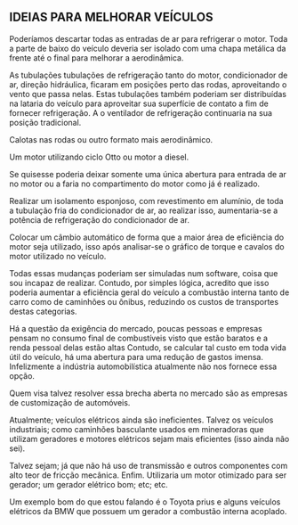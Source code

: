 ## IDEIAS PARA MELHORAR VEÍCULOS

Poderíamos descartar todas as entradas de ar para refrigerar o motor. Toda a parte de baixo do veículo deveria ser isolado com uma chapa metálica da frente até o final para melhorar a aerodinâmica.

As tubulações tubulações de refrigeração tanto do motor, condicionador de ar, direção hidráulica, ficaram em posições perto das rodas, aproveitando o vento que passa nelas. Estas tubulações também poderiam ser distribuídas na lataria do veículo para aproveitar sua superfície de contato a fim de fornecer refrigeração. A o ventilador de refrigeração continuaria na sua posição tradicional.

Calotas nas rodas ou outro formato mais aerodinâmico.

Um motor utilizando ciclo Otto ou motor a diesel.

Se quisesse poderia deixar somente uma única abertura para entrada de ar no motor ou a faria no compartimento do motor como já é realizado.

Realizar um isolamento esponjoso, com revestimento em alumínio, de toda a tubulação fria do condicionador de ar, ao realizar isso, aumentaria-se a potência de refrigeração do condicionador de ar.

Colocar um câmbio automático de forma que a maior área de eficiência do motor seja utilizado, isso após analisar-se o gráfico de torque e cavalos do motor utilizado no veículo.

Todas essas mudanças poderiam ser simuladas num software, coisa que sou incapaz de realizar. Contudo, por simples lógica, acredito que isso poderia aumentar a eficiência geral do veículo a combustão interna tanto de carro como de caminhões ou ônibus, reduzindo os custos de transportes destas categorias.

Há a questão da exigência do mercado, poucas pessoas e empresas pensam no consumo final de combustíveis visto que estão baratos e a renda pessoal delas estão altas 
Contudo, se calcular tal custo em toda vida útil do veículo, há uma abertura para uma redução de gastos imensa. Infelizmente a indústria automobilística atualmente não nos fornece essa opção.

Quem visa talvez resolver essa brecha aberta no mercado são as empresas de customização de automóveis.

Atualmente; veículos elétricos ainda são ineficientes. Talvez os veículos industriais; como caminhões basculante usados em mineradoras que utilizam geradores e motores elétricos sejam mais eficientes (isso ainda não sei).

Talvez sejam; já que não há uso de transmissão e outros componentes com alto teor de fricção mecânica. Enfim. Utilizaria um motor otimizado para ser gerador; um gerador elétrico bom; etc; etc.

Um exemplo bom do que estou falando é o Toyota prius e alguns veículos elétricos da BMW que possuem um gerador a combustão interna acoplado.